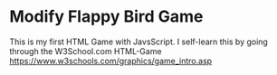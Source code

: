 # Modify Flappy Bird Game

This is my first HTML Game with JavsScript.
I self-learn this by going through the W3School.com HTML-Game
https://www.w3schools.com/graphics/game_intro.asp



